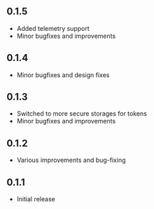 ## 0.1.5
* Added telemetry support
* Minor bugfixes and improvements

## 0.1.4
* Minor bugfixes and design fixes

## 0.1.3
* Switched to more secure storages for tokens
* Minor bugfixes and improvements

## 0.1.2
* Various improvements and bug-fixing

## 0.1.1
* Initial release